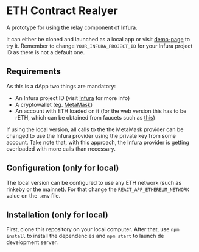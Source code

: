 # ETH Contract Realyer

A prototype for using the relay component of Infura.

It can either be cloned and launched as a local app or visit [demo-page](https://contract-relayer.herokuapp.com?infuraId=<YOUR_INFURA_PROJECT_ID>) to try it. Remember to change `YOUR_INFURA_PROJECT_ID` for your Infura project ID as there is not a default one.

## Requirements

As this is a dApp two things are mandatory:

- An Infura project ID (visit [Infura](https://infura.io/) for more info)
- A cryptowallet (eg. [MetaMask](https://metamask.io/))
- An account with ETH loaded on it (for the web version this has to be rETH, which can be obtained from faucets such as [this](https://faucet.egorfine.com/))

If using the local version, all calls to the the MetaMask provider can be changed to use the Infura provider using the private key from some account. Take note that, with this approach, the Infura provider is getting overloaded with more calls than necessary.

## Configuration (only for local)

The local version can be configured to use any ETH network (such as rinkeby or the mainnet). For that change the `REACT_APP_ETHEREUM_NETWORK` value on the `.env` file.

## Installation (only for local)

First, clone this repository on your local computer. After that, use `npm install` to install the dependencies and `npm start` to launch de development server.